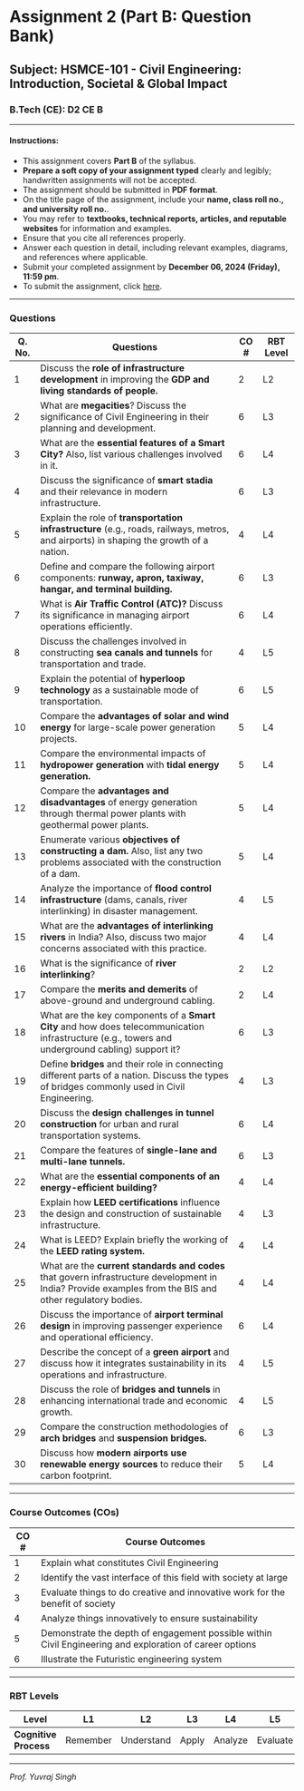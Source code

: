 # Assignment 2 (Part B: Question Bank)

## Subject: HSMCE-101 - Civil Engineering: Introduction, Societal & Global Impact
### B.Tech (CE): D2 CE B

---

#### Instructions:
- This assignment covers **Part B** of the syllabus.
- **Prepare a soft copy of your assignment typed** clearly and legibly; handwritten assignments will not be accepted.
- The assignment should be submitted in **PDF format**.
- On the title page of the assignment, include your **name, class roll no., and university roll no.**.
- You may refer to **textbooks, technical reports, articles, and reputable websites** for information and examples.
- Ensure that you cite all references properly.
- Answer each question in detail, including relevant examples, diagrams, and references where applicable.
- Submit your completed assignment by **December 06, 2024 (Friday), 11:59 pm**.
- To submit the assignment, click [here](https://guru.gndec.ac.in/guru/mod/assign/view.php?id=847).
  
---
### **Questions**

| **Q. No.** | **Questions**                                                                                                                                                     | **CO #** | **RBT Level** |
|------------|-------------------------------------------------------------------------------------------------------------------------------------------------------------------|----------|---------------|
| 1          | Discuss the **role of infrastructure development** in improving the **GDP and living standards of people.**                                                       | 2        | L2            |
| 2          | What are **megacities**? Discuss the significance of Civil Engineering in their planning and development.                                                          | 6        | L3            |
| 3          | What are the **essential features of a Smart City?** Also, list various challenges involved in it.                                                                | 6        | L4            |
| 4          | Discuss the significance of **smart stadia** and their relevance in modern infrastructure.                                                                         | 6        | L3            |
| 5          | Explain the role of **transportation infrastructure** (e.g., roads, railways, metros, and airports) in shaping the growth of a nation.                             | 4        | L4            |
| 6          | Define and compare the following airport components: **runway, apron, taxiway, hangar, and terminal building.**                                                    | 6        | L3            |
| 7          | What is **Air Traffic Control (ATC)?** Discuss its significance in managing airport operations efficiently.                                                        | 6        | L4            |
| 8          | Discuss the challenges involved in constructing **sea canals and tunnels** for transportation and trade.                                                           | 4        | L5            |
| 9          | Explain the potential of **hyperloop technology** as a sustainable mode of transportation.                                                                          | 6        | L5            |
| 10         | Compare the **advantages of solar and wind energy** for large-scale power generation projects.                                                                     | 5        | L4            |
| 11         | Compare the environmental impacts of **hydropower generation** with **tidal energy generation.**                                                                   | 5        | L4            |
| 12         | Compare the **advantages and disadvantages** of energy generation through thermal power plants with geothermal power plants.                                       | 5        | L4            |
| 13         | Enumerate various **objectives of constructing a dam.** Also, list any two problems associated with the construction of a dam.                                     | 5        | L4            |
| 14         | Analyze the importance of **flood control infrastructure** (dams, canals, river interlinking) in disaster management.                                              | 4        | L5            |
| 15         | What are the **advantages of interlinking rivers** in India? Also, discuss two major concerns associated with this practice.                                        | 4        | L4            |
| 16         | What is the significance of **river interlinking**?                                                                                                               | 2        | L2            |
| 17         | Compare the **merits and demerits** of above-ground and underground cabling.                                                                                      | 2        | L4            |
| 18         | What are the key components of a **Smart City** and how does telecommunication infrastructure (e.g., towers and underground cabling) support it?                   | 6        | L3            |
| 19         | Define **bridges** and their role in connecting different parts of a nation. Discuss the types of bridges commonly used in Civil Engineering.                      | 4        | L3            |
| 20         | Discuss the **design challenges in tunnel construction** for urban and rural transportation systems.                                                               | 6        | L4            |
| 21         | Compare the features of **single-lane and multi-lane tunnels.**                                                                                                    | 6        | L3            |
| 22         | What are the **essential components of an energy-efficient building?**                                                                                             | 4        | L4            |
| 23         | Explain how **LEED certifications** influence the design and construction of sustainable infrastructure.                                                           | 4        | L3            |
| 24         | What is LEED? Explain briefly the working of the **LEED rating system.**                                                                                           | 4        | L4            |
| 25         | What are the **current standards and codes** that govern infrastructure development in India? Provide examples from the BIS and other regulatory bodies.           | 4        | L4            |
| 26         | Discuss the importance of **airport terminal design** in improving passenger experience and operational efficiency.                                                | 6        | L4            |
| 27         | Describe the concept of a **green airport** and discuss how it integrates sustainability in its operations and infrastructure.                                     | 4        | L5            |
| 28         | Discuss the role of **bridges and tunnels** in enhancing international trade and economic growth.                                                                   | 4        | L5            |
| 29         | Compare the construction methodologies of **arch bridges** and **suspension bridges.**                                                                             | 6        | L3            |
| 30         | Discuss how **modern airports use renewable energy sources** to reduce their carbon footprint.                                                                     | 5        | L4            |


---

### Course Outcomes (COs)

| **CO #** | **Course Outcomes**                                                                                     |
|----------|---------------------------------------------------------------------------------------------------------|
| 1        | Explain what constitutes Civil Engineering                                                               |
| 2        | Identify the vast interface of this field with society at large                                           |
| 3        | Evaluate things to do creative and innovative work for the benefit of society                             |
| 4        | Analyze things innovatively to ensure sustainability                                                     |
| 5        | Demonstrate the depth of engagement possible within Civil Engineering and exploration of career options   |
| 6        | Illustrate the Futuristic engineering system                                                             |

---

### RBT Levels

| **Level**            | L1       | L2         | L3      | L4      | L5      | L6      |
|----------------------|----------|------------|---------|---------|---------|---------|
| **Cognitive Process** | Remember | Understand | Apply   | Analyze | Evaluate| Create  |


----
*Prof. Yuvraj Singh*
